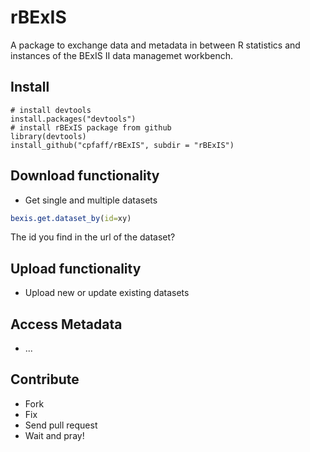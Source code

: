 # rBExIS

A package to exchange data and metadata in between R statistics and instances
of the BExIS II data managemet workbench.

## Install

```
# install devtools
install.packages("devtools")
# install rBExIS package from github
library(devtools)
install_github("cpfaff/rBExIS", subdir = "rBExIS")
```

## Download functionality

* Get single and multiple datasets

```r
bexis.get.dataset_by(id=xy)
```

The id you find in the url of the dataset?

## Upload functionality

* Upload new or update existing datasets

## Access Metadata

* ...

## Contribute

* Fork
* Fix
* Send pull request
* Wait and pray!

